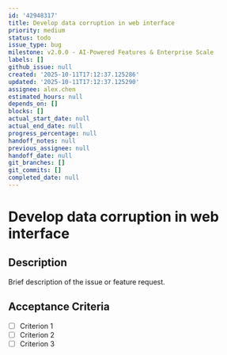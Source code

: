```yaml
---
id: '42948317'
title: Develop data corruption in web interface
priority: medium
status: todo
issue_type: bug
milestone: v2.0.0 - AI-Powered Features & Enterprise Scale
labels: []
github_issue: null
created: '2025-10-11T17:12:37.125286'
updated: '2025-10-11T17:12:37.125290'
assignee: alex.chen
estimated_hours: null
depends_on: []
blocks: []
actual_start_date: null
actual_end_date: null
progress_percentage: null
handoff_notes: null
previous_assignee: null
handoff_date: null
git_branches: []
git_commits: []
completed_date: null
---
```


# Develop data corruption in web interface

## Description

Brief description of the issue or feature request.

## Acceptance Criteria

- [ ] Criterion 1
- [ ] Criterion 2
- [ ] Criterion 3